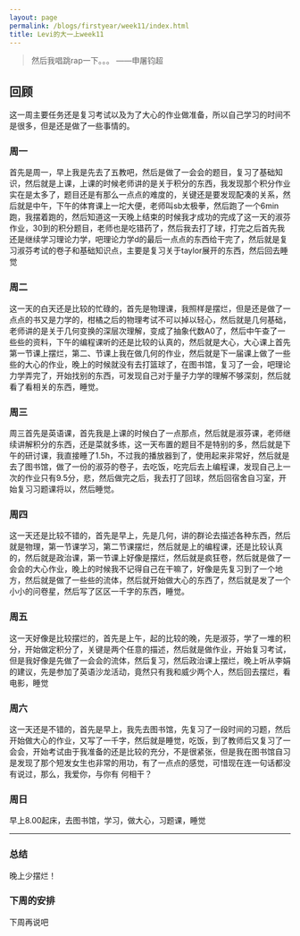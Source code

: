 ```yaml
---
layout: page
permalink: /blogs/firstyear/week11/index.html
title: Levi的大一上week11
---
```

>然后我唱跳rap一下。。。 ——申屠钧超

## 回顾
这一周主要任务还是复习考试以及为了大心的作业做准备，所以自己学习的时间不是很多，但是还是做了一些事情的。
### 周一
首先是周一，早上我是先去了五教吧，然后是做了一会会的题目，复习了基础知识，然后就是上课，上课的时候老师讲的是关于积分的东西，我发现那个积分作业实在是太多了，题目还是有那么一点点的难度的，关键还是要发现配凑的关系，然后就是中午，下午的体育课上一坨大便，老师叫sb太极拳，然后跑了一个6min跑，我摆着跑的，然后知道这一天晚上结束的时候我才成功的完成了这一天的淑芬作业，30到的积分题目，老师也是吃错药了，然后我去打了球，打完之后首先我还是继续学习理论力学，吧理论力学d的最后一点点的东西给干完了，然后就是复习淑芬考试的卷子和基础知识点，主要是复习关于taylor展开的东西，然后回去睡觉
<br>

### 周二
这一天的白天还是比较的忙碌的，首先是物理课，我照样是摆烂，但是还是做了一点点的书又是力学的，柑橘之后的物理考试不可以掉以轻心，然后就是几何基础，老师讲的是关于几何变换的深层次理解，变成了抽象代数A0了，然后中午查了一些些的资料，下午的编程课听的还是比较的认真的，然后就是大心，大心课上首先第一节课上摆烂，第二、节课上我在做几何的作业，然后就是下一届课上做了一些些的大心的作业，晚上的时候就没有去打篮球了，在图书馆，复习了一会，吧理论力学弄完了，开始找别的东西，可发现自己对于量子力学的理解不够深刻，然后就看了看相关的东西，睡觉。
<br>

### 周三
周三首先是英语课，首先我是上课的时候白了一点那点，然后就是淑芬课，老师继续讲解积分的东西，还是菜就多练，这一天布置的题目不是特别的多，然后就是下午的研讨课，我直接睡了1.5h，不过我的播放器到了，使用起来非常好，然后就是去了图书馆，做了一份的淑芬的卷子，去吃饭，吃完后去上编程课，发现自己上一次的作业只有9.5分，悲，然后做完之后，我去打了回球，然后回宿舍自习室，开始复习习题课将以，然后睡觉。
<br>

### 周四
这一天还是比较不错的，首先是早上，先是几何，讲的群论去描述各种东西，然后就是物理，第一节课学习，第二节课摆烂，然后就是上的编程课，还是比较认真的，然后就是政治课，第一节课上好像是摆烂，然后就是疯狂卷，然后就是做了一会会的大心作业，晚上的时候我不记得自己在干嘛了，好像是先复习到了一个地方，然后就是做了一些些的流体，然后就开始做大心的东西了，然后就是发了一个小小的问卷星，然后写了区区一千字的东西，睡觉。
<br>

### 周五
这一天好像是比较摆烂的，首先是上午，起的比较的晚，先是淑芬，学了一堆的积分，开始做定积分了，关键是两个任意的描述，然后就是做作业，开始复习考试，但是我好像是先做了一会会的流体，然后复习，然后政治课上摆烂，晚上听从李娟的建议，先是参加了英语沙龙活动，竟然只有我和威少两个人，然后回去摆烂，看电影，睡觉
<br>

### 周六
这一天还是不错的，首先是早上，我先去图书馆，先复习了一段时间的习题，然后开始做大心的作业，又写了一千字，然后就是睡觉，吃饭，到了教师后又复习了一会会，开始考试由于我准备的还是比较的充分，不是很紧张，但是我在图书馆自习是发现了那个短发女生也非常的用功，有了一点点的感觉，可惜现在连一句话都没有说过，那么，我爱你，与你有
何相干？
<br>

### 周日
早上8.00起床，去图书馆，学习，做大心，习题课，睡觉
<br>

---

### 总结
晚上少摆烂！
<br>

### 下周的安排
下周再说吧